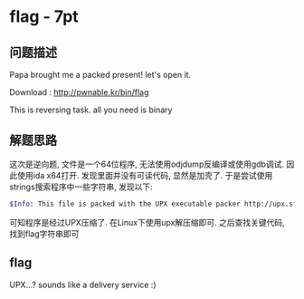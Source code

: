 # flag - 7pt

## 问题描述


Papa brought me a packed present! let's open it.

Download : http://pwnable.kr/bin/flag

This is reversing task. all you need is binary

## 解题思路


这次是逆向题, 文件是一个64位程序, 无法使用odjdump反编译或使用gdb调试. 因此使用ida x64打开. 发现里面并没有可读代码, 显然是加壳了. 于是尝试使用strings搜索程序中一些字符串, 发现以下:

```bash
$Info: This file is packed with the UPX executable packer http://upx.sf.net $
```

可知程序是经过UPX压缩了. 在Linux下使用upx解压缩即可. 之后查找关键代码, 找到flag字符串即可


## flag
UPX...? sounds like a delivery service :)



